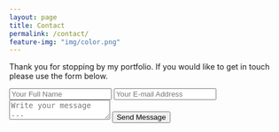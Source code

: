 ```yaml
---
layout: page
title: Contact
permalink: /contact/
feature-img: "img/color.png"
---
```


Thank you for stopping by my portfolio.  If you would like to get in touch please use the form below.

<form action="https://getsimpleform.com/messages?form_api_token=1708451b235df38e451242f798cb64bd" method="post">
  <!-- the redirect_to is optional, the form will redirect to the referrer on submission -->
  <input type='hidden' name='redirect_to' value='https://conkytom.com/thank-you/' />
  <input type='text' name='name' placeholder='Your Full Name' />
  <input type='email' name='email' placeholder='Your E-mail Address' />
  <textarea name='message' placeholder='Write your message ...'></textarea>
  <input type='submit' value='Send Message' />
</form>